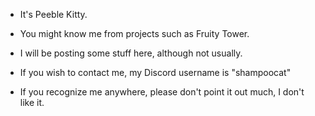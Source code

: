 - It's Peeble Kitty.
- You might know me from projects such as Fruity Tower.
- I will be posting some stuff here, although not usually.

- If you wish to contact me, my Discord username is "shampoocat"
- If you recognize me anywhere, please don't point it out much, I don't like it.
